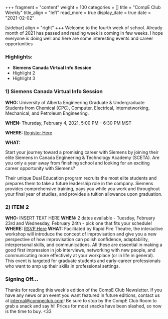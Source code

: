 +++
fragment = "content"
weight = 100
categories = []
title = "CompE Club Weekly"
title_align = "left"
read_more = true
display_date = true
date = "2021-02-02"

[sidebar]
align = "right"
+++
Welcome to the fourth week of school. Already month of 2021 has passed and reading week is coming in few weeks. I hope everyone is doing well and here are some interesting events and career opportunities
<br/>

### Highlights:

* **Siemens Canada Virtual Info Session**
* Highlight 2
* Highlight 3
  <br/>

### 1)  Siemens Canada Virtual Info Session

**WHO:** University of Alberta Engineering Graduate & Undergraduate Students from Chemical (CPC), Computer, Electrical, Internetworking, Mechanical, and Petroleum Engineering.

**WHEN:**  Thursday, February 4, 2021, 5:00 PM – 6:30 PM MST

**WHERE:** [Register Here](https://www.eventbrite.ca/e/siemens-canada-sceta-information-session-registration-137846660071)

**WHAT:** 

Start your journey toward a promising career with Siemens by joining their elite Siemens in Canada Engineering & Technology Academy (SCETA). Are you only a year away from finishing school and looking for an exciting career opportunity with Siemens?

Their unique Dual Education program recruits the most elite students and prepares them to take a future leadership role in the company. Siemens provides comprehensive training, pays you while you work and throughout your final year of studies, and provides a tuition allowance upon graduation.
<br/>

### 2)  ITEM 2

<!--
Note, not all of these fields (who, what, etc.) are necessary.
Remove unnecessary fields. Remove this comment as well.
-->

**WHO:** INSERT TEXT HERE
**WHEN:**  2 dates available - Tuesday, February 23rd and Wednesday, February 24th - pick one that fits your schedule!
**WHERE:** [RSVP Here](https://wiserimprov.eventbrite.ca/)
**WHAT:** Facilitated by Rapid Fire Theatre, the interactive workshop will introduce the concept of improvisation and give you a new perspective of how improvisation can polish confidence, adaptability, interpersonal skills, and communications. All these are essential in making a good first impression in job interviews, networking with new people, and communicating more effectively at your workplace (or in life in general). This event is targeted for graduate students and early-career professionals who want to amp up their skills in professional settings.
<br/>

### Signing Off...

Thanks for reading this week's edition of the CompE Club Newsletter.  If you have any news or an event you want featured in future editions, contact us at [internal@compeclub.com](mailto:internal@compeclub.com)!  Be sure to stop by the CompE Club Room to grab a snack and say hi! Prices for most snacks have been slashed, so now is the time to buy. <33